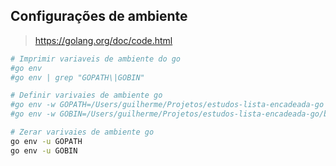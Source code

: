 ## Configurações de ambiente

> https://golang.org/doc/code.html

```sh
# Imprimir variaveis de ambiente do go
#go env
#go env | grep "GOPATH\|GOBIN"

# Definir varivaies de ambiente go
#go env -w GOPATH=/Users/guilherme/Projetos/estudos-lista-encadeada-go
#go env -w GOBIN=/Users/guilherme/Projetos/estudos-lista-encadeada-go/bin

# Zerar varivaies de ambiente go
go env -u GOPATH
go env -u GOBIN
```